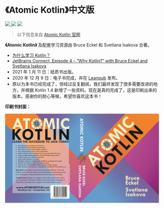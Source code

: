 # 《Atomic Kotlin》中文版

<p>
  <a href = "https://www.github.com/vhuuyt/Atomic-Kotlin-zh/" target = "_blank">
    <img src = "https://img.shields.io/badge/Repo-Atomic--Kotlin--zh-black?style=flat&logo=github&color=white&link=https%3A%2F%2Fwww.github.com%2Fvhuuyt%2FAtomic-Kotlin-zh%2F
"/>
  </a>
  <a>
    <img src="https://img.shields.io/github/actions/workflow/status/vhuuyt/Atomic-Kotlin-zh/mdbook.yml?branch=master"/>
  </a>
  <a>
  	<img src="https://img.shields.io/badge/finished-96%2F96-green"/>
  </a>
</p>

> 以下信息来自 [Atomic Kotlin 官网](https://www.atomickotlin.com/)

**《Atomic Kotlin》** 及配套学习资源由 Bruce Eckel 和 Svetlana Isakova 合著。

- [为什么学习 Kotlin？](https://blog.jetbrains.com/kotlin/2021/04/why-learn-kotlin/)
- [JetBrains Connect, Episode 4 – “Why Kotlin?” with Bruce Eckel and Svetlana Isakova](https://www.youtube.com/watch?v=0V-qp-qpjzU)
- 2021 年 1 月 11 日：纸质书出版。
- 2020 年 12 月 9 日：电子书完成，并在 [Leanpub](https://leanpub.com/AtomicKotlin) 发布。
- 原以为本书已经完成了，但经过反复翻阅，我们最终发现了很多需要改进的地方，并根据 Kotlin 1.4 新增了一些资料。现在是真的完成了，这是印刷出来的版本。感谢你的耐心等候，希望你喜欢这本书！

**印刷书封面：**

![Atomic Kotlin Book Cover](./assets/BookCover.png)
